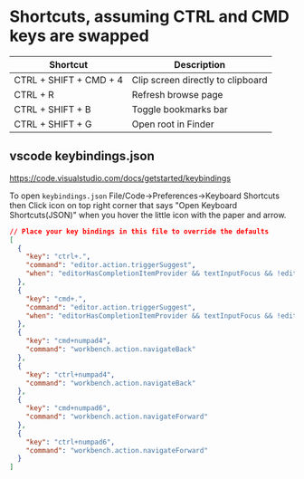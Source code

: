 # Shortcuts, assuming CTRL and CMD keys are swapped

| Shortcut               | Description                       |
| ---------------------- | --------------------------------- |
| CTRL + SHIFT + CMD + 4 | Clip screen directly to clipboard |
| CTRL + R               | Refresh browse page               |
| CTRL + SHIFT + B       | Toggle bookmarks bar              |
| CTRL + SHIFT + G       | Open root in Finder               |

## vscode keybindings.json

https://code.visualstudio.com/docs/getstarted/keybindings

To open `keybindings.json` File/Code->Preferences->Keyboard Shortcuts then Click icon on top right corner that says "Open Keyboard Shortcuts(JSON)" when you hover the little icon with the paper and arrow.

```json
// Place your key bindings in this file to override the defaults
[
  {
    "key": "ctrl+.",
    "command": "editor.action.triggerSuggest",
    "when": "editorHasCompletionItemProvider && textInputFocus && !editorReadonly"
  },
  {
    "key": "cmd+.",
    "command": "editor.action.triggerSuggest",
    "when": "editorHasCompletionItemProvider && textInputFocus && !editorReadonly"
  },
  {
    "key": "cmd+numpad4",
    "command": "workbench.action.navigateBack"
  },
  {
    "key": "ctrl+numpad4",
    "command": "workbench.action.navigateBack"
  },
  {
    "key": "cmd+numpad6",
    "command": "workbench.action.navigateForward"
  },
  {
    "key": "ctrl+numpad6",
    "command": "workbench.action.navigateForward"
  }
]
```

